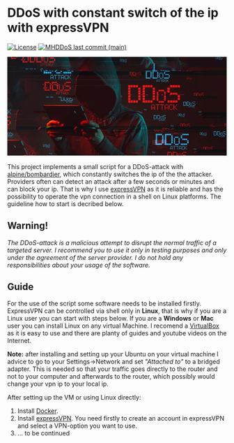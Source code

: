# DDoS with constant switch of the ip with expressVPN
<p align="left">
<a href="#"><img alt="License" src="https://img.shields.io/github/license/mackostya/bombard-with-expressvpn?color=orange&style=for-the-badge"></a>
<a href="#"><img alt="MHDDoS last commit (main)" src="https://img.shields.io/github/last-commit/mackostya/bombard-with-expressvpn/main?color=green&style=for-the-badge"></a>
</p>

![](/logos/hacker.jpg)

This project implements a small script for a DDoS-attack with [alpine/bombardier](https://hub.docker.com/r/alpine/bombardier), which constantly switches the ip of the the attacker. Providers often can detect an attack after a few seconds or minutes and can block your ip. That is why I use [expressVPN](https://www.expressvpn.com) as it is reliable and has the possibility to operate the vpn connection in a shell on Linux platforms. The guideline how to start is decribed below.
## Warning!

*The DDoS-attack is a malicious attempt to disrupt the normal traffic of a targeted server. I recommend you to use it only in testing purposes and only under the agreement of the server provider. I do not hold any responsibilities about your usage of the software.*


## Guide

For the use of the script some software needs to be installed firstly. ExpressVPN can be controlled via shell only in **Linux**, that is why if you are a Linux user you can start with steps below. If you are a **Windows** or **Mac** user you can install Linux on any virtual Machine. I recomend a [VirtualBox](https://www.virtualbox.org) as it is easy to use and there are planty of guides and youtube videos on the Internet. 

**Note:** after installing and setting up your Ubuntu on your virtual machine I advice to go to your Settings->Network and set *"Attached to"* to a bridged adapter. This is needed so that your traffic goes directly to the router and not to your computer and afterwards to the router, which possibly would change your vpn ip to your local ip. 

After setting up the VM or using Linux directly:
1. Install [Docker](https://docs.docker.com/engine/install/ubuntu/).
2. Install [expressVPN](https://www.expressvpn.com/support/vpn-setup/app-for-linux/). You need firstly to create an account in expressVPN and select a VPN-option you want to use.
3. ... to be continued
